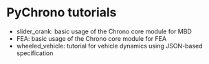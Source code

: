 PyChrono tutorials
==================

- slider_crank: basic usage of the Chrono core module for MBD
- FEA: basic usage of the Chrono core module for FEA
- wheeled_vehicle: tutorial for vehicle dynamics using JSON-based specification
